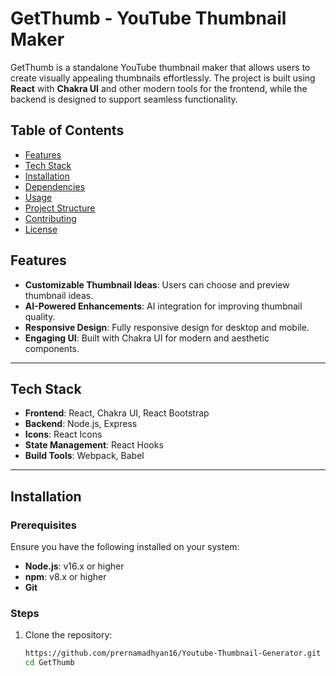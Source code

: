 # GetThumb - YouTube Thumbnail Maker

GetThumb is a standalone YouTube thumbnail maker that allows users to create visually appealing thumbnails effortlessly. The project is built using **React** with **Chakra UI** and other modern tools for the frontend, while the backend is designed to support seamless functionality.

## Table of Contents

- [Features](#features)
- [Tech Stack](#tech-stack)
- [Installation](#installation)
- [Dependencies](#dependencies)
- [Usage](#usage)
- [Project Structure](#project-structure)
- [Contributing](#contributing)
- [License](#license)

## Features

- **Customizable Thumbnail Ideas**: Users can choose and preview thumbnail ideas.
- **AI-Powered Enhancements**: AI integration for improving thumbnail quality.
- **Responsive Design**: Fully responsive design for desktop and mobile.
- **Engaging UI**: Built with Chakra UI for modern and aesthetic components.

---

## Tech Stack

- **Frontend**: React, Chakra UI, React Bootstrap
- **Backend**: Node.js, Express
- **Icons**: React Icons
- **State Management**: React Hooks
- **Build Tools**: Webpack, Babel

---

## Installation

### Prerequisites
Ensure you have the following installed on your system:
- **Node.js**: v16.x or higher
- **npm**: v8.x or higher
- **Git**

### Steps

1. Clone the repository:
   ```bash
   https://github.com/prernamadhyan16/Youtube-Thumbnail-Generator.git
   cd GetThumb
